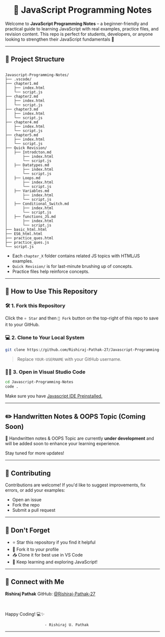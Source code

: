 <h1 align="center">📘 JavaScript Programming Notes</h1>

Welcome to **JavaScript Programming Notes** – a beginner-friendly and practical guide to learning JavaScript with real examples, practice files, and revision content. This repo is perfect for students, developers, or anyone looking to strengthen their JavaScript fundamentals 🚀

---



## 📂 Project Structure

```

Javascript-Programming-Notes/
├── .vscode/
├── chapter1.md
│   ├── index.html
│   └── script.js
├── chapter2.md
│   ├── index.html
│   └── script.js
├── chapter3.md
│   ├── index.html
│   └── script.js
├── chapter4.md
│   ├── index.html
│   └── script.js
├── chapter5.md
│   ├── index.html
│   └── script.js
├── Quick Revision/
│   ├── Introdcton.md
│       ├── index.html
│       └── script.js
│   ├── Datatypes.md
│       ├── index.html
│       └── script.js
│   ├── Loops.md
│       ├── index.html
│       └── script.js
│   ├── Variables.md
│       ├── index.html
│       └── script.js
│   ├── Conditional_Switch.md
│       ├── index.html
│       └── script.js
│   ├── functions_JS.md
│       ├── index.html
│       └── script.js
├── basic_html.html
├── ES6_html.html
├── practice_ques.html
├── practice_ques.js
└── script.js

````

- Each `chapter_X` folder contains related JS topics with HTML/JS examples.
- `Quick Revision/` is for last-minute brushing up of concepts.
- Practice files help reinforce concepts.

---

## 🚀 How to Use This Repository

### 🛠️ 1. Fork this Repository

Click the `⭐ Star` and then `🍴 Fork` button on the top-right of this repo to save it to your GitHub.

### 💻 2. Clone to Your Local System

```bash
git clone https://github.com/Rishiraj-Pathak-27/Javascript-Programming-Notes.git
````

> Replace `YOUR-USERNAME` with your GitHub username.

### 🧑‍💻 3. Open in Visual Studio Code

```bash
cd Javascript-Programming-Notes
code .
```

Make sure you have [Javascript IDE Preinstalled.](https://code.visualstudio.com/)

---

## ✏️ Handwritten Notes & OOPS Topic (Coming Soon)

📝 Handwritten notes & OOPS Topic are currently **under development** and will be added soon to enhance your learning experience.

Stay tuned for more updates!

---

## 🤝 Contributing

Contributions are welcome!
If you'd like to suggest improvements, fix errors, or add your examples:

* Open an issue
* Fork the repo
* Submit a pull request

---

## 📌 Don't Forget

* ⭐ Star this repository if you find it helpful
* 🍴 Fork it to your profile
* 📥 Clone it for best use in VS Code
* 🧠 Keep learning and exploring JavaScript!

---

## 📧 Connect with Me <br>

**Rishiraj Pathak**
GitHub: [@Rishiraj-Pathak-27](https://github.com/Rishiraj-Pathak-27) <br><br><br>



Happy Coding! 💻✨

           
                      - Rishiraj U. Pathak

---


